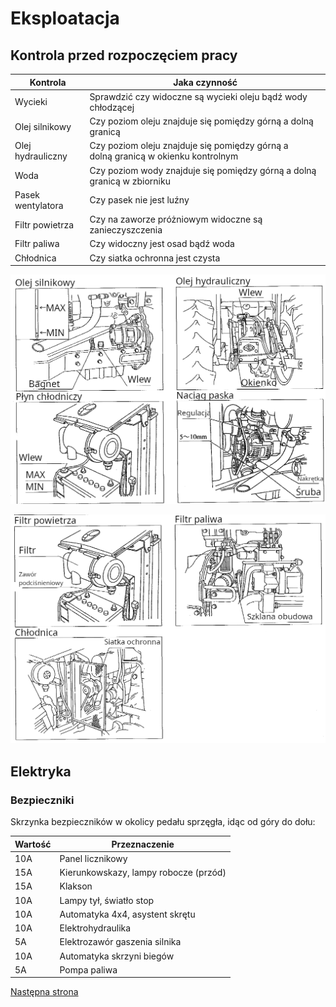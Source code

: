 # Eksploatacja 

## Kontrola przed rozpoczęciem pracy

| Kontrola | Jaka czynność |
| -------- | ------------- |
| Wycieki | Sprawdzić czy widoczne są wycieki oleju bądź wody chłodzącej |
| Olej silnikowy | Czy poziom oleju znajduje się pomiędzy górną a dolną granicą |
| Olej hydrauliczny | Czy poziom oleju znajduje się pomiędzy górną a dolną granicą w okienku kontrolnym |
| Woda | Czy poziom wody znajduje się pomiędzy górną a dolną granicą w zbiorniku |
| Pasek wentylatora | Czy pasek nie jest luźny |
| Filtr powietrza | Czy na zaworze próżniowym widoczne są zanieczyszczenia |
| Filtr paliwa | Czy widoczny jest osad bądź woda |
| Chłodnica | Czy siatka ochronna jest czysta |


![Eksploatacja płyny](../img/03_rys1.png)

![Eksploatacja](../img/03_rys2.png)

## Elektryka

### Bezpieczniki

Skrzynka bezpieczników w okolicy pedału sprzęgła, idąc od góry do dołu:

| Wartość | Przeznaczenie |
| ------- | ------------- |
| 10A | Panel licznikowy |
| 15A | Kierunkowskazy, lampy robocze (przód) |
| 15A | Klakson |
| 10A | Lampy tył, światło stop |
| 10A | Automatyka 4x4, asystent skrętu |
| 10A | Elektrohydraulika |
| 5A | Elektrozawór gaszenia silnika |
| 10A | Automatyka skrzyni biegów |
| 5A | Pompa paliwa |



[Następna strona](./04_obsluga.md)

